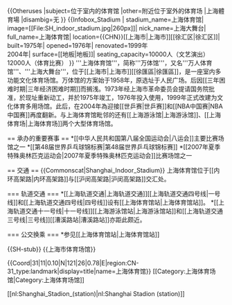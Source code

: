 {{Otheruses
|subject=位于室内的体育馆
|other=附近位于室外的体育场
|上海體育場
|disambig=无
}}
{{Infobox_Stadium |
stadium_name=上海体育馆|
image=[[File:SH_indoor_stadium.jpg|260px]]|
nick_name=上海大舞台|
full_name=上海体育馆|
location={{CHN}}[[上海市|上海市]][[徐汇区|徐汇区]]|
built=1975年|
opened=1976年|
renovated=1999年<br />2004年|
surface=[[地板|地板]]|
seating_capacity=10000人（文艺演出）<br>12000人（体育比赛）
}}
'''上海体育馆'''，简称'''万体馆'''，又名'''万人体育馆'''、'''上海大舞台'''，位于[[上海市|上海市]][[徐匯區|徐匯區]]，是一座室内多功能文化体育场馆。万体馆的方案始于1958年，原选址于人民广场。后因[[三年困难时期|三年经济困难时期]]而搁浅。1973年经上海市革命委员会提请国务院批准，於现址重新动工，并於1975年竣工，1976年投入使用，1999年正式改建为文化体育多用场馆。此后，在2004年為迎接[[世乒赛|世乒赛]]和[[NBA中国赛|NBA中国赛]]再度翻新。与上海体育馆毗邻的还有[[上海游泳馆|上海游泳馆]]、[[上海体育场|上海体育场]]两个大型体育场馆。

== 承办的重要赛事 ==
*[[中华人民共和国第八届全国运动会|八运会]]主要比赛场馆之一
*[[第48届世界乒乓球锦标赛|第48届世界乒乓球锦标赛]]
*[[2007年夏季特殊奥林匹克运动会|2007年夏季特殊奥林匹克运动会]]比赛场馆之一

== 交通 ==
{{Commonscat|Shanghai_Indoor_Stadium}}
上海体育馆位于[[内环高架路|内环高架路]]与[[沪闵高架路|沪闵高架路]]交汇处。

=== 轨道交通 ===
*[[上海轨道交通|上海轨道交通]][[上海轨道交通四号线|一号线]]和[[上海轨道交通四号线|四号线]]设有[[上海体育馆站|上海体育馆站]]。
*[[上海轨道交通十一号线|十一号线]][[上海游泳馆站|上海游泳馆站]]和[[上海轨道交通三号线|三号线]][[漕溪路站|漕溪路站]]亦距此颇近。

=== 公交换乘 ===
*参见[[上海体育馆站|上海体育馆站]]

{{SH-stub}}
{{上海市体育场馆}}

{{Coord|31|11|0.10|N|121|26|0.78|E|region:CN-31_type:landmark|display=title|name=上海体育馆}}
[[Category:上海体育场馆|Category:上海体育场馆]]

[[nl:Shanghai_Stadion_(station)|nl:Shanghai Stadion (station)]]